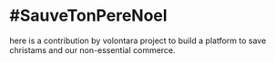 # #SauveTonPereNoel

here is a contribution by volontara project to build a platform to save christams and our non-essential commerce.
